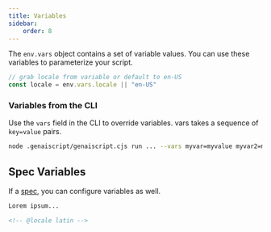 ```yaml
---
title: Variables
sidebar:
    order: 8
---
```


The `env.vars` object contains a set of variable values. You can use these variables to parameterize your script.

```js
// grab locale from variable or default to en-US
const locale = env.vars.locale || "en-US"
```

### Variables from the CLI

Use the `vars` field in the CLI to override variables. vars takes a sequence of `key=value` pairs.

```sh
node .genaiscript/genaiscript.cjs run ... --vars myvar=myvalue myvar2=myvalue2 ...
```

## Spec Variables

If a [spec](/genaiscript/reference/specs/), you can configure variables as well.

```markdown
Lorem ipsum...

<!-- @locale latin -->
```
